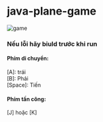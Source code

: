 # java-plane-game

![game](https://user-images.githubusercontent.com/58245926/197395114-366277ed-61af-4952-abda-77e3d976d9b2.gif)

<h3>
Nếu lỗi hãy biuld trước khi run
</h3>
<h4>
Phím di chuyển:
</h4>
[A]: trái
<br>
[B]: Phải
<br>
[Space]: Tiến
<br>
<h4>
Phím tấn công: 
</h4>
[J] hoặc [K]
